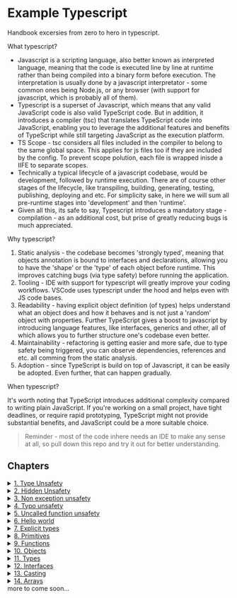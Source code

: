 # **Example Typescript**
Handbook excersies from zero to hero in typescript. 

What typescript?

- Javascript is a scripting language, also better known as interpreted language, meaning that the code is executed line by line at runtime rather than being compiled into a binary form before execution. The interpretation is usually done by a javascript interpretator - some common ones being Node.js, or any browser (with support for javascript, which is probably all of them).
- Typescript is a superset of Javascript, which means that any valid JavaScript code is also valid TypeScript code. But in addition, it introduces a compiler (tsc) that translates TypeScript code into JavaScript, enabling you to leverage the additional features and benefits of TypeScript while still targeting JavaScript as the execution platform.
- TS Scope - tsc considers all files included in the compiler to belong to the same global space. This applies for js files too if they are included by the config. To prevent scope polution, each file is wrapped inisde a  IIFE to separate scopes.
- Technically a typical lifecycle of a javascript codebase, would be development, followed by runtime execution. There are of course other stages of the lifecycle, like transpiling, building, generating, testing, publishing, deploying and etc. For simplicity sake, in here we will sum all pre-runtime stages into 'development' and then 'runtime'. 
- Given all this, its safe to say, Typescript introduces a mandatory stage - compilation - as an additional cost, but prise of greatly reducing bugs is much appreciated.

Why typescript?

1. Static analysis - the codebase becomes 'strongly typed', meaning that objects annotation is bound to interfaces and declarations, allowing you to have the 'shape' or the 'type' of each object before runtime. This improves catching bugs (via type safety) before running the application.
2. Tooling - IDE with support for typescript will greatly improve your coding workflows. VSCode uses typescript under the hood and helps even with JS code bases.
3. Readability - having explicit object definition (of types) helps understand what an object does and how it behaves and is not just a 'random' object with properties. Further TypeScript gives a boost to javascript by introducing language features, like interfaces, generics and other, all of which allows you to further structure one's codebase even better.
4. Maintainability - refactoring is getting easier and more safe, due to type safety being triggered, you can observe dependencies, references and etc. all comming from the static analysis.
5. Adoption - since TypeScript is build on top of Javascript, it can be easily be adopted. Even further, that can happen gradually.

When typescript?

It's worth noting that TypeScript introduces additional complexity compared to writing plain JavaScript. If you're working on a small project, have tight deadlines, or require rapid prototyping, TypeScript might not provide substantial benefits, and JavaScript could be a more suitable choice.

> Reminder - most of the code inhere needs an IDE to make any sense at all, so pull down this repo and try it out for better understanding.

## Chapters
<details>
    <summary>
        <ins>1. Type Unsafety</ins>
    </summary>
Introducing two files, namely enabled.js and disabled.js. Check jsconfig.json, where second one is disalbed from type checking, which will introduce an error during execution of the script, which for enabled.js we will be hinted that theres an error prior to execution.
</details>

<details>
    <summary>
        <ins>2. Hidden Unsafety</ins>
    </summary>
Introducing a single file, which is type checked by IDE, but simply because we are running javascript with no notion of object types and interfaces, we are having an error that only catchable during runtime (or if we have hawk eyes during development).
</details>

<details>
    <summary>
        <ins>3. Non exception unsafety</ins>
    </summary>
Sometimes, valid javascript, can be the cause for unexpected errors to occur, even though the code does not cause exception on its own.
</details>

<details>
    <summary>
        <ins>4. Typo unsafety</ins>
    </summary>
Writing code during development without any type analysis, like Intellisense in VSCode does for us can lead to a large number of errors, especially typos, which are the worst once you find them out.
</details>

<details>
    <summary>
        <ins>5. Uncalled function unsafety</ins>
    </summary>
Calling functions can easily be missed especially when working nested objects (try using fakerjs in js project with no ts).
</details>

<details>
    <summary>
        <ins>6. Hello world</ins>
    </summary>

```sh
# install ts locally (or globally depending on your prefs)
npm install --save-dev typescript
# run the compiler
npx tsc src/6_hello_world/index.ts
```

The compiler will then type check and compile the TS into JS right next to it. Even though theres a function arg missing, the compiler still compiled the source into JS target. We can prevent compiler from 'emitting' output, if an error has occured via the following:

```sh
npx tsc --noEmitOnError src/6_hello_world/index.ts
```
</details>

<details>
    <summary>
        <ins>7. Explicit types</ins>
    </summary>

IDE that supports TS (like VSCode using TS under the hood), can inffer the types, but sometimes we want to explicitly specify them. The syntax is `name: type`. Post compilation, the output no longer contains explicit type definitions.
</details>

<details>
    <summary>
        <ins>8. Primitives</ins>
    </summary>
</details>

<details>
    <summary>
        <ins>9. Functions</ins>
    </summary>
</details>

<details>
    <summary>
        <ins>10. Objects</ins>
    </summary>

- Type: any
- Arguments
- Inline type definition

[Read Here](src/10_objects/index.ts)
</details>

<details>
    <summary>
        <ins>11. Types</ins>
    </summary>
</details>

<details>
    <summary>
        <ins>12. Interfaces</ins>
    </summary>
</details>

<details>
    <summary>
        <ins>13. Casting</ins>
    </summary>
</details>

<details>
    <summary>
        <ins>14. Arrays</ins>
    </summary>
</details>
more to come soon...